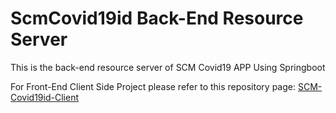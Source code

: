# ScmCovid19id Back-End Resource Server
 
 This is the back-end resource server of SCM Covid19 APP
 Using Springboot
 
 For Front-End Client Side Project please refer to this repository page:
 [SCM-Covid19id-Client](https://github.com/andiads/scm-covid19id-client)
 

